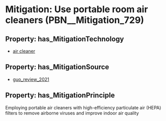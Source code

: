 # Mitigation: __Use portable room air cleaners__ (PBN__Mitigation_729)

## Property: has_MitigationTechnology

* [air cleaner](../Technology/PBN__Technology_3407)

## Property: has_MitigationSource

* [guo_review_2021](../Article/PBN__Article_45)

## Property: has_MitigationPrinciple

Employing portable air cleaners with high-efficiency particulate air (HEPA) filters to remove airborne viruses and improve indoor air quality

